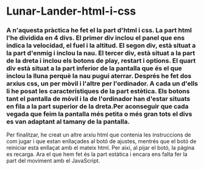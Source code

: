 # Lunar-Lander-html-i-css
### A n'aquesta pràctica he fet el la part d'html i css. La part html l'he dividida en 4 divs. El primer div inclou el panel que ens indica la velocidad, el fuel i la altitud. El segon div, està situat a la part d'enmig i inclou la nau. El tercer div, està situat a la part de la dreta i inclou els botons de play, restart i options. El quart div està situat a la part inferior de la pantalla que és el que inclou la lluna perquè la nau pugui aterrar. Després he fet dos arxius css, un per mòvil i l'altre per l'ordinador. A cada un d'ells li he posat les característiques de la part estètica. Els botons tant el pantalla de mòvil i la de l'ordinador han d'estar situats en fila a la part superior de la dreta.Per aconseguir que cada vegada que feim la pantalla més petita o més gran tots el divs es van adaptant al tamany de la pantalla.
Per finalitzar, he creat un altre arxiu html que contenia les instruccions de com jugar i que estan enllaçades al botó de ajustes, mentrés que el botó de reiniciar està enllaçat amb el mateix html. Per així, al pijar el botó, la pàgina es recarga.
Ara el que hem fet és la part estàtica i encara ens falta fer la part del moviment amb el JavaScript.
